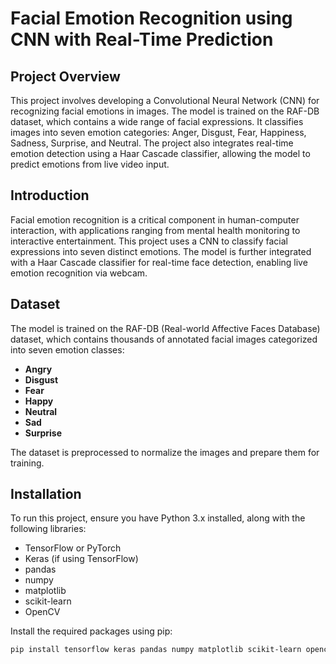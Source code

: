 # Facial Emotion Recognition using CNN with Real-Time Prediction

## Project Overview
This project involves developing a Convolutional Neural Network (CNN) for recognizing facial emotions in images. The model is trained on the RAF-DB dataset, which contains a wide range of facial expressions. It classifies images into seven emotion categories: Anger, Disgust, Fear, Happiness, Sadness, Surprise, and Neutral. The project also integrates real-time emotion detection using a Haar Cascade classifier, allowing the model to predict emotions from live video input.

## Introduction
Facial emotion recognition is a critical component in human-computer interaction, with applications ranging from mental health monitoring to interactive entertainment. This project uses a CNN to classify facial expressions into seven distinct emotions. The model is further integrated with a Haar Cascade classifier for real-time face detection, enabling live emotion recognition via webcam.

## Dataset
The model is trained on the RAF-DB (Real-world Affective Faces Database) dataset, which contains thousands of annotated facial images categorized into seven emotion classes:
- **Angry**
- **Disgust**
- **Fear**
- **Happy**
- **Neutral**
- **Sad**
- **Surprise**

The dataset is preprocessed to normalize the images and prepare them for training.

## Installation
To run this project, ensure you have Python 3.x installed, along with the following libraries:

- TensorFlow or PyTorch
- Keras (if using TensorFlow)
- pandas
- numpy
- matplotlib
- scikit-learn
- OpenCV

Install the required packages using pip:
```bash
pip install tensorflow keras pandas numpy matplotlib scikit-learn opencv-python
